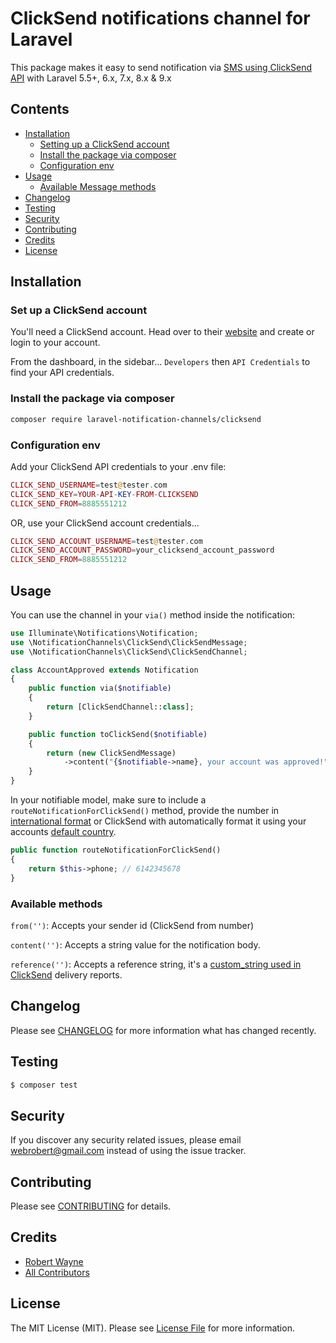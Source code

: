 # ClickSend notifications channel for Laravel
<!--
[![Latest Version on Packagist](https://img.shields.io/packagist/v/laravel-notification-channels/clicksend.svg?style=flat-square)](https://packagist.org/packages/laravel-notification-channels/clicksend)
[![Software License](https://img.shields.io/badge/license-MIT-brightgreen.svg?style=flat-square)](LICENSE.md)
[![Build Status](https://img.shields.io/travis/laravel-notification-channels/clicksend/master.svg?style=flat-square)](https://travis-ci.org/laravel-notification-channels/clicksend)
[![StyleCI](https://styleci.io/repos/:style_ci_id/shield)](https://styleci.io/repos/:style_ci_id)
[![SensioLabsInsight](https://img.shields.io/sensiolabs/i/:sensio_labs_id.svg?style=flat-square)](https://insight.sensiolabs.com/projects/:sensio_labs_id)
[![Quality Score](https://img.shields.io/scrutinizer/g/laravel-notification-channels/clicksend.svg?style=flat-square)](https://scrutinizer-ci.com/g/laravel-notification-channels/clicksend)
[![Code Coverage](https://img.shields.io/scrutinizer/coverage/g/laravel-notification-channels/clicksend/master.svg?style=flat-square)](https://scrutinizer-ci.com/g/laravel-notification-channels/clicksend/?branch=master)
[![Total Downloads](https://img.shields.io/packagist/dt/laravel-notification-channels/clicksend.svg?style=flat-square)](https://packagist.org/packages/laravel-notification-channels/clicksend)
-->
This package makes it easy to send notification via [SMS using ClickSend API](https://developers.clicksend.com/docs/rest/v3/?php) with Laravel 5.5+, 6.x, 7.x, 8.x & 9.x

## Contents

- [Installation](#installation)
    - [Setting up a ClickSend account](#set-up-a-clicksend-account)
    - [Install the package via composer](#install-the-package-via-composer)
    - [Configuration env](#configuration-env)
- [Usage](#usage)
    - [Available Message methods](#available-message-methods)
- [Changelog](#changelog)
- [Testing](#testing)
- [Security](#security)
- [Contributing](#contributing)
- [Credits](#credits)
- [License](#license)


## Installation

### Set up a ClickSend account

You'll need a ClickSend account. Head over to their [website](https://clicksend.com/) and create or login to your account.

From the dashboard, in the sidebar... `Developers` then `API Credentials` to find your API credentials.

### Install the package via composer

```bash
composer require laravel-notification-channels/clicksend
```
### Configuration env
Add your ClickSend API credentials to your .env file:

```php
CLICK_SEND_USERNAME=test@tester.com
CLICK_SEND_KEY=YOUR-API-KEY-FROM-CLICKSEND
CLICK_SEND_FROM=8885551212
```
OR, use your ClickSend account credentials...
```php
CLICK_SEND_ACCOUNT_USERNAME=test@tester.com
CLICK_SEND_ACCOUNT_PASSWORD=your_clicksend_account_password
CLICK_SEND_FROM=8885551212
```

## Usage

You can use the channel in your `via()` method inside the notification:

```php
use Illuminate\Notifications\Notification;
use \NotificationChannels\ClickSend\ClickSendMessage;
use \NotificationChannels\ClickSend\ClickSendChannel;

class AccountApproved extends Notification
{
    public function via($notifiable)
    {
        return [ClickSendChannel::class];
    }

    public function toClickSend($notifiable)
    {
        return (new ClickSendMessage)
            ->content("{$notifiable->name}, your account was approved!");
    }
}
```
In your notifiable model, make sure to include a `routeNotificationForClickSend()` method, 
provide the number in [international format](https://help.clicksend.com/article/hpkm4oco32-what-format-does-the-recipient-phone-number-need-to-be-in) 
or ClickSend with automatically format it using your accounts [default country](https://dashboard.clicksend.com/messaging-settings/sms/general).

```php
public function routeNotificationForClickSend()
{
    return $this->phone; // 6142345678
}
```

### Available methods

`from('')`: Accepts your sender id (ClickSend from number)

`content('')`: Accepts a string value for the notification body.

`reference('')`: Accepts a reference string, it's a [custom_string used in ClickSend](https://help.clicksend.com/article/qj7wj57leq-what-is-the-custom-string-used-for) delivery reports.

## Changelog

Please see [CHANGELOG](CHANGELOG.md) for more information what has changed recently.

## Testing

``` bash
$ composer test
```

## Security

If you discover any security related issues, please email webrobert@gmail.com instead of using the issue tracker.

## Contributing

Please see [CONTRIBUTING](CONTRIBUTING.md) for details.

## Credits

- [Robert Wayne](https://github.com/webrobert)
- [All Contributors](../../contributors)

## License

The MIT License (MIT). Please see [License File](LICENSE.md) for more information.
